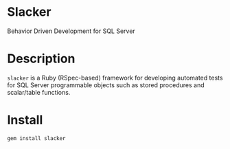 # Slacker
Behavior Driven Development for SQL Server

# Description
`slacker` is a Ruby (RSpec-based) framework for developing automated tests for SQL Server programmable objects such as stored procedures and scalar/table functions.

# Install
    gem install slacker
